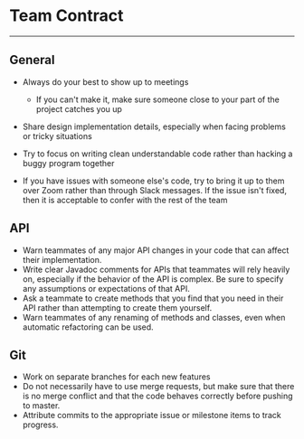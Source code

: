 # Team Contract

------
## General
- Always do your best to show up to meetings
    - If you can't make it, make sure someone close to your part of the project catches you up
    
- Share design implementation details, especially when facing problems or tricky
situations
  
- Try to focus on writing clean understandable code rather than hacking a buggy program
together
  
- If you have issues with someone else's code, try to bring it up to them over Zoom
rather than through Slack messages. If the issue isn't fixed, then it is acceptable
  to confer with the rest of the team
  
## API
- Warn teammates of any major API changes in your code that can affect their implementation. 
- Write clear Javadoc comments for APIs that teammates will rely heavily on, especially if the behavior of the API is complex. Be sure to specify any assumptions or expectations of that API. 
- Ask a teammate to create methods that you find that you need in their API rather than attempting to create them yourself. 
- Warn teammates of any renaming of methods and classes, even when automatic refactoring can be used. 

## Git
- Work on separate branches for each new features
- Do not necessarily have to use merge requests, but make sure that there is no merge conflict and that the code behaves correctly before pushing to master. 
- Attribute commits to the appropriate issue or milestone items to track progress. 